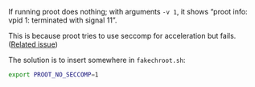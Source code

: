 If running proot does nothing; with arguments `-v 1`, it shows “proot info: vpid 1: terminated with signal 11”.

This is because proot tries to use seccomp for acceleration but fails. ([Related issue](https://github.com/proot-me/proot/issues/336))

The solution is to insert somewhere in `fakechroot.sh`:
```bash
export PROOT_NO_SECCOMP=1
```
